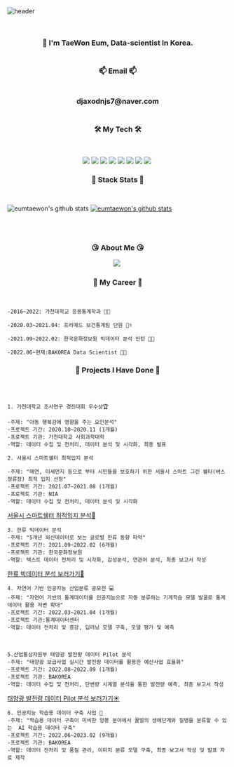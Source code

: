 </p>  
<br>

![header](https://capsule-render.vercel.app/api?type=Cylinder&color=auto&height=200&section=header&text=Welcome!%20&fontSize=90&animation=fadeIn&fontAlignY=50&desc=Taewon's%20GitHub%20Profile!&descAlignY=75&descAlign=62)
  
</p>  
<br>

  
<h3 align="center"> 📣 I'm TaeWon Eum, Data-scientist In Korea.
<br/> <br/> 
<h3 align="center"> 📫 Email 📫
<br/><br/>
<h3 align="center"> djaxodnjs7@naver.com
<br/><br/>  
  
  
<h3 align="center">🛠 My Tech 🛠</h3>
<br/>
<p align="center">
<img src="https://img.shields.io/badge/Python-green?style=flat&logo=Python&logoColor={3776AB}"/> <img src="https://img.shields.io/badge/Pytorch-orange?style=flat&logo=Pytorch&logoColor={EE4C2C}"/>
<img src="https://img.shields.io/badge/R-blue?style=flat&logo=R&logoColor={276DC3}"/>
<img src="https://img.shields.io/badge/RStudio-skyblue?style=flat&logo=R&logoColor={75AADB}"/>
<img src="https://img.shields.io/badge/MySQL-skyblue?style=flat&logo=MySQL&logoColor={4479A1}"/>
<img src="https://img.shields.io/badge/Google Colab-black?style=flat&logo=Google Colab&logoColor="/>
<img src="https://img.shields.io/badge/Jupyter-black?style=flat&logo=Jupyter&logoColor={F37626}"/>
<img src="https://img.shields.io/badge/Qgis-589632?style=flat-square&logo=Qgis&logoColor=white"/>&nbsp 
  
  
  <br/>
  
  
  
 <h3 align="center"> 	💪 Stack Stats	💪 </h3><br/>

![eumtaewon's github stats](https://github-readme-stats.vercel.app/api?username=eumtaewon&show_icons=true) 
[![eumtaewon's github stats](https://github-readme-stats.vercel.app/api/top-langs/?username=eumtaewon&show_icons=true&hide_border=true&title_color=004386&icon_color=004386&layout=compact)](https://github.com/eumtaewon)    
  
  
  
<br/><br/>  
  
  
<h3 align="center"> 	😘 About Me	😘 </h3>
<p align="center">
<a href="https://www.instagram.com/omtae_sk1/"><img src="https://img.shields.io/badge/Instagram-E4405F?style=flat-square&logo=Instagram&logoColor=white&link=https://www.instagram.com/omage_sk1/"/></a>&nbsp

  
 <br/>

<h3 align="center"> 	 🤵 My Career 🤵 </h3> <br/>
  
 ```
-2016~2022: 가천대학교 응용통계학과 👨‍🎓
  
-2020.03~2021.04: 프리메드 보건통계팀 단원 👨‍⚕️
  
-2021.09~2022.02: 한국문화정보원 빅데이터 분석 인턴 👨‍💼
  
-2022.06~현재:BAKOREA Data Scientist 👨‍🔬
 ```
  
 
<h3 align="center"> 	📄  Projects I Have Done  📄  </h3><br/><br/>
  
 ```
1. 가천대학교 조사연구 경진대회 우수상🏆️
 
-주제: "아동 행복감에 영향을 주는 요인분석"
-프로젝트 기간: 2020.10~2020.11 (1개월)
-프로젝트 기관: 가천대학교 사회과학대학
-역할: 데이터 수집 및 전처리, 데이터 분석 및 시각화, 최종 발표
 ```

  ```
2. 서울시 스마트쉘터 최적입지 분석

-주제: "매연, 미세먼지 등으로 부터 시민들을 보호하기 위한 서울시 스마트 그린 쉘터(버스 정류장) 최적 입지 선정"
-프로젝트 기간: 2021.07~2021.08 (1개월)
-프로젝트 기관: NIA
-역할: 데이터 수집 및 전처리, 데이터 분석 및 시각화
 ```
[서울시 스마트쉘터 최적입지 분석📍](https://github.com/eumtaewon/Smart-shelter-optimal-loaction-selection)
<br/> 

  ```
3. 한류 빅데이터 분석 
-주제: "5개년 외신데이터로 보는 글로벌 한류 동향 파악"
-프로젝트 기간: 2021.09~2022.02 (6개월)
-프로젝트 기관: 한국문화정보원
-역할: 텍스트 데이터 전처리 및 시각화, 감성분석, 연관어 분석, 최종 보고서 작성 
 ```  
 
[한류 빅데이터 분석 보러가기📰](https://github.com/eumtaewon/sentimental-analysis-in-R)   

```
4. 자연어 기반 인공지능 산업분류 공모전 💻
-주제: "자연어 기반의 통계데이터를 인공지능으로 자동 분류하는 기계학습 모델 발굴로 통계 데이터 활용 저변 확대"
-프로젝트 기간: 2022.03~2021.04 (1개월)
-프로젝트 기관:통계데이터센터
-역할: 데이터 전처리 및 증강, 딥러닝 모델 구축, 모델 평가 및 예측
 ```
 
<br/>
 
```
5.산업통상자원부 태양광 발전량 데이터 Pilot 분석 
-주제: "태양광 보급사업 실시간 발전량 데이터를 활용한 예산사업 효율화"
-프로젝트 기간: 2022.08~2022.09 (1개월)
-프로젝트 기관: BAKOREA
-역할: 데이터 수집 및 전처리, 단변량 시계열 분석을 통한 발전량 예측, 최종 보고서 작성
 ```  
[태양광 발전량 데이터 Pilot 분석 보러가기☀️](https://github.com/eumtaewon/Neural-prophet)   

```
6. 인공지능 학습용 데이터 구축 사업 🐝
-주제: "학습용 데이터 구축이 미비한 양봉 분야에서 꿀벌의 생애단계와 질병을 분류할 수 있는  AI 학습용 데이터 구축"
-프로젝트 기간: 2022.06~2023.02 (9개월)
-프로젝트 기관: BAKOREA
-역할: 데이터 전처리 및 품질 관리, 이미지 분류 모델 구축, 최종 보고서 작성 및 발표 자료 제작
 ```

